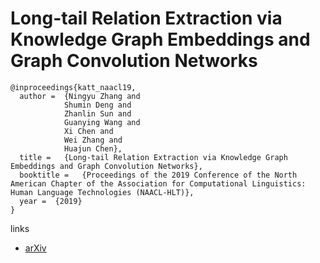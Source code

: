 # Long-tail Relation Extraction via Knowledge Graph Embeddings and Graph Convolution Networks

```
@inproceedings{katt_naacl19,
  author =  {Ningyu Zhang and
            Shumin Deng and
            Zhanlin Sun and
            Guanying Wang and
            Xi Chen and
            Wei Zhang and
            Huajun Chen},
  title =   {Long-tail Relation Extraction via Knowledge Graph Embeddings and Graph Convolution Networks},
  booktitle =   {Proceedings of the 2019 Conference of the North American Chapter of the Association for Computational Linguistics: Human Language Technologies (NAACL-HLT)},
  year =  {2019}
}
```

links
- [arXiv](https://arxiv.org/abs/1903.01306)
